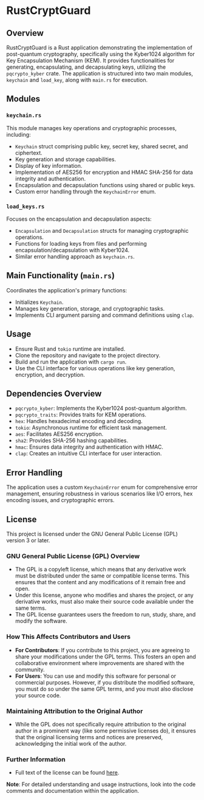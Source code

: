 # RustCryptGuard

## Overview
RustCryptGuard is a Rust application demonstrating the implementation of post-quantum cryptography, specifically using the Kyber1024 algorithm for Key Encapsulation Mechanism (KEM). It provides functionalities for generating, encapsulating, and decapsulating keys, utilizing the `pqcrypto_kyber` crate. The application is structured into two main modules, `keychain` and `load_key`, along with `main.rs` for execution.

## Modules

### `keychain.rs`
This module manages key operations and cryptographic processes, including:
- `Keychain` struct comprising public key, secret key, shared secret, and ciphertext.
- Key generation and storage capabilities.
- Display of key information.
- Implementation of AES256 for encryption and HMAC SHA-256 for data integrity and authentication.
- Encapsulation and decapsulation functions using shared or public keys.
- Custom error handling through the `KeychainError` enum.

### `load_keys.rs`
Focuses on the encapsulation and decapsulation aspects:
- `Encapsulation` and `Decapsulation` structs for managing cryptographic operations.
- Functions for loading keys from files and performing encapsulation/decapsulation with Kyber1024.
- Similar error handling approach as `keychain.rs`.

## Main Functionality (`main.rs`)
Coordinates the application's primary functions:
- Initializes `Keychain`.
- Manages key generation, storage, and cryptographic tasks.
- Implements CLI argument parsing and command definitions using `clap`.

## Usage
- Ensure Rust and `tokio` runtime are installed.
- Clone the repository and navigate to the project directory.
- Build and run the application with `cargo run`.
- Use the CLI interface for various operations like key generation, encryption, and decryption.

## Dependencies Overview
- `pqcrypto_kyber`: Implements the Kyber1024 post-quantum algorithm.
- `pqcrypto_traits`: Provides traits for KEM operations.
- `hex`: Handles hexadecimal encoding and decoding.
- `tokio`: Asynchronous runtime for efficient task management.
- `aes`: Facilitates AES256 encryption.
- `sha2`: Provides SHA-256 hashing capabilities.
- `hmac`: Ensures data integrity and authentication with HMAC.
- `clap`: Creates an intuitive CLI interface for user interaction.

## Error Handling
The application uses a custom `KeychainError` enum for comprehensive error management, ensuring robustness in various scenarios like I/O errors, hex encoding issues, and cryptographic errors.

## License

This project is licensed under the GNU General Public License (GPL) version 3 or later.

### GNU General Public License (GPL) Overview
- The GPL is a copyleft license, which means that any derivative work must be distributed under the same or compatible license terms. This ensures that the content and any modifications of it remain free and open.
- Under this license, anyone who modifies and shares the project, or any derivative works, must also make their source code available under the same terms.
- The GPL license guarantees users the freedom to run, study, share, and modify the software. 

### How This Affects Contributors and Users
- **For Contributors**: If you contribute to this project, you are agreeing to share your modifications under the GPL terms. This fosters an open and collaborative environment where improvements are shared with the community.
- **For Users**: You can use and modify this software for personal or commercial purposes. However, if you distribute the modified software, you must do so under the same GPL terms, and you must also disclose your source code.

### Maintaining Attribution to the Original Author
- While the GPL does not specifically require attribution to the original author in a prominent way (like some permissive licenses do), it ensures that the original licensing terms and notices are preserved, acknowledging the initial work of the author.

### Further Information
- Full text of the license can be found [here](https://www.gnu.org/licenses/gpl-3.0.html).

**Note**: For detailed understanding and usage instructions, look into the code comments and documentation within the application.
